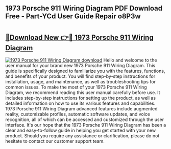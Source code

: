 ## 1973 Porsche 911 Wiring Diagram PDF Download Free - Part-YCd User Guide Repair o8P3w

# <h2><a href="http://dfls57.blite.top/?on=1973+Porsche+911+Wiring+Diagram">🔗Download New 👉🔴 1973 Porsche 911 Wiring Diagram</a></h2>

[![1973 Porsche 911 Wiring Diagram download](https://i.imgur.com/lujVjoI.png)](http://dfls57.blite.top/?on=1973+Porsche+911+Wiring+Diagram)
Hello and welcome to the user manual for your brand new 1973 Porsche 911 Wiring Diagram. This guide is specifically designed to familiarize you with the features, functions, and benefits of your product. You will find step-by-step instructions for installation, usage, and maintenance, as well as troubleshooting tips for common issues. To make the most of your 1973 Porsche 911 Wiring Diagram, we recommend reading this user manual carefully before use. It includes step-by-step instructions for setting up the product, as well as detailed information on how to use its various features and capabilities. 1973 Porsche 911 Wiring Diagram advanced features include augmented reality, customizable profiles, automatic software updates, and voice recognition, all of which can be accessed and customized through the user interface. It's our hope that the 1973 Porsche 911 Wiring Diagram has been a clear and easy-to-follow guide in helping you get started with your new product. Should you require any assistance or clarification, please do not hesitate to contact our customer support team.
